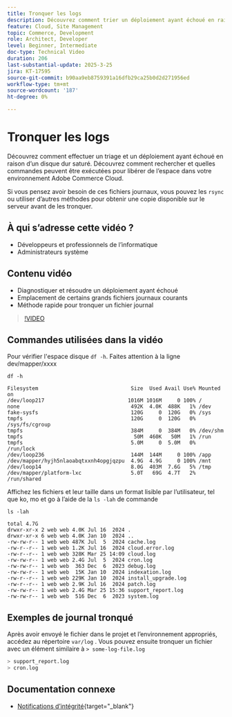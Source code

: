 ```yaml
---
title: Tronquer les logs
description: Découvrez comment trier un déploiement ayant échoué en raison d’un disque dur saturé en tronquant les fichiers journaux volumineux.
feature: Cloud, Site Management
topic: Commerce, Development
role: Architect, Developer
level: Beginner, Intermediate
doc-type: Technical Video
duration: 206
last-substantial-update: 2025-3-25
jira: KT-17595
source-git-commit: b90aa9eb8759391a16dfb29ca25b0d2d271956ed
workflow-type: tm+mt
source-wordcount: '187'
ht-degree: 0%

---
```


# Tronquer les logs

Découvrez comment effectuer un triage et un déploiement ayant échoué en raison d’un disque dur saturé. Découvrez comment rechercher et quelles commandes peuvent être exécutées pour libérer de l’espace dans votre environnement Adobe Commerce Cloud.

Si vous pensez avoir besoin de ces fichiers journaux, vous pouvez les `rsync` ou utiliser d’autres méthodes pour obtenir une copie disponible sur le serveur avant de les tronquer.

## À qui s’adresse cette vidéo ?

- Développeurs et professionnels de l’informatique
- Administrateurs système

## Contenu vidéo

- Diagnostiquer et résoudre un déploiement ayant échoué
- Emplacement de certains grands fichiers journaux courants
- Méthode rapide pour tronquer un fichier journal

>[!VIDEO](https://video.tv.adobe.com/v/3454572?learn=on)


## Commandes utilisées dans la vidéo

Pour vérifier l&#39;espace disque `df -h`. Faites attention à la ligne dev/mapper/xxxx

```SHELL
df -h

Filesystem                              Size  Used Avail Use% Mounted on
/dev/loop217                           1016M 1016M     0 100% /
none                                    492K  4.0K  488K   1% /dev
fake-sysfs                              120G     0  120G   0% /sys
tmpfs                                   120G     0  120G   0% /sys/fs/cgroup
tmpfs                                   384M     0  384M   0% /dev/shm
tmpfs                                    50M  460K   50M   1% /run
tmpfs                                   5.0M     0  5.0M   0% /run/lock
/dev/loop236                            144M  144M     0 100% /app
/dev/mapper/hyjh5nlaoabqtxxnh4opgjqzpu  4.9G  4.9G     0 100% /mnt
/dev/loop14                             8.0G  403M  7.6G   5% /tmp
/dev/mapper/platform-lxc                5.0T   69G  4.7T   2% /run/shared
```


Affichez les fichiers et leur taille dans un format lisible par l’utilisateur, tel que ko, mo et go à l’aide de la `ls -lah` de commande

```SHELL
ls -lah

total 4.7G
drwxr-xr-x 2 web web 4.0K Jul 16  2024 .
drwxr-xr-x 6 web web 4.0K Jan 10  2024 ..
-rw-rw-r-- 1 web web 487K Jul  5  2024 cache.log
-rw-r--r-- 1 web web 1.2K Jul 16  2024 cloud.error.log
-rw-r--r-- 1 web web 328K Mar 25 14:09 cloud.log
-rw-rw-r-- 1 web web 2.4G Jul  5  2024 cron.log
-rw-rw-r-- 1 web web  363 Dec  6  2023 debug.log
-rw-rw-r-- 1 web web  15K Jan 10  2024 indexation.log
-rw-r--r-- 1 web web 229K Jan 10  2024 install_upgrade.log
-rw-r--r-- 1 web web 2.9K Jul 16  2024 patch.log
-rw-rw-r-- 1 web web 2.4G Mar 25 15:36 support_report.log
-rw-rw-r-- 1 web web  516 Dec  6  2023 system.log
```

## Exemples de journal tronqué

Après avoir envoyé le fichier dans le projet et l’environnement appropriés, accédez au répertoire `var/log` . Vous pouvez ensuite tronquer un fichier avec un élément similaire à `> some-log-file.log`

```BASH
> support_report.log 
> cron.log 
```

## Documentation connexe

- [Notifications d’intégrité](https://experienceleague.adobe.com/en/docs/commerce-on-cloud/user-guide/dev-tools/integrations/health-notifications){target="_blank"}
